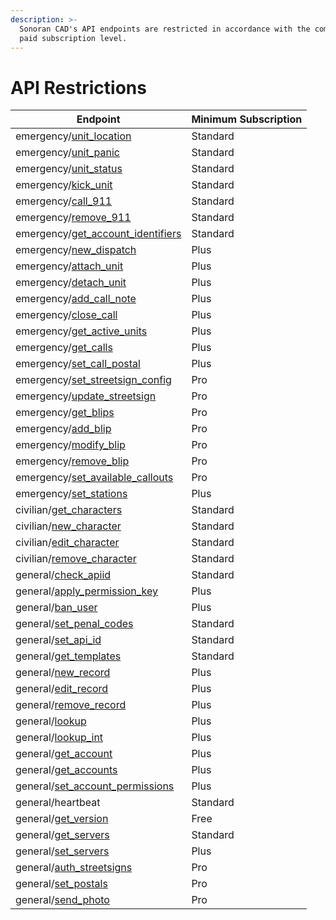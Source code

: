 ```yaml
---
description: >-
  Sonoran CAD's API endpoints are restricted in accordance with the community's
  paid subscription level.
---
```


# API Restrictions

| Endpoint                                                                                    | Minimum Subscription |
| ------------------------------------------------------------------------------------------- | -------------------- |
| emergency/[unit\_location](emergency/identifiers/update-unit-location.md)                   | Standard             |
| emergency/[unit\_panic](emergency/identifiers/unit-panic.md)                                | Standard             |
| emergency/[unit\_status](emergency/identifiers/unit-status.md)                              | Standard             |
| emergency/[kick\_unit](emergency/identifiers/kick-unit.md)                                  | Standard             |
| emergency/[call\_911](emergency/dispatch-and-emergency-calls/911-call.md)                   | Standard             |
| emergency/[remove\_911](emergency/dispatch-and-emergency-calls/remove-911.md)               | Standard             |
| emergency/[get\_account\_identifiers](emergency/identifiers/get-identifiers.md)             | Standard             |
| emergency/[new\_dispatch](emergency/dispatch-and-emergency-calls/new-dispatch.md)           | Plus                 |
| emergency/[attach\_unit](emergency/dispatch-and-emergency-calls/attach-units.md)            | Plus                 |
| emergency/[detach\_unit](emergency/dispatch-and-emergency-calls/detach-unit.md)             | Plus                 |
| emergency/[add\_call\_note](emergency/dispatch-and-emergency-calls/add-call-note.md)        | Plus                 |
| emergency/[close\_call](emergency/dispatch-and-emergency-calls/close-call.md)               | Plus                 |
| emergency/[get\_active\_units](emergency/identifiers/get-active-units.md)                   | Plus                 |
| emergency/[get\_calls](emergency/dispatch-and-emergency-calls/get-calls.md)                 | Plus                 |
| emergency/[set\_call\_postal](emergency/dispatch-and-emergency-calls/update-call-postal.md) | Plus                 |
| emergency/[set\_streetsign\_config](emergency/street-signs/set-street-sign-config.md)       | Pro                  |
| emergency/[update\_streetsign](emergency/street-signs/update-street-sign.md)                | Pro                  |
| emergency/[get\_blips](emergency/custom-blips/get-map-blips.md)                             | Pro                  |
| emergency/[add\_blip](emergency/custom-blips/add-blip.md)                                   | Pro                  |
| emergency/[modify\_blip](emergency/custom-blips/modify-blip.md)                             | Pro                  |
| emergency/[remove\_blip](emergency/custom-blips/remove-blip.md)                             | Pro                  |
| emergency/[set\_available\_callouts](emergency/ers/set-street-sign-config.md)               | Pro                  |
| emergency/[set\_stations](emergency/station-alert/set-stations.md)                          | Plus                 |
| civilian/[get\_characters](civilian/get-characters.md)                                      | Standard             |
| civilian/[new\_character](civilian/new-character.md)                                        | Standard             |
| civilian/[edit\_character](civilian/edit-character.md)                                      | Standard             |
| civilian/[remove\_character](civilian/remove-character.md)                                  | Standard             |
| general/[check\_apiid](general/check-api-id.md)                                             | Standard             |
| general/[apply\_permission\_key](general/apply-permission-key.md)                           | Plus                 |
| general/[ban\_user](general/ban-user.md)                                                    | Plus                 |
| general/[set\_penal\_codes](general/set-penal-codes.md)                                     | Standard             |
| general/[set\_api\_id](general/set-api-ids.md)                                              | Standard             |
| general/[get\_templates](general/custom-records/get-record-template.md)                     | Standard             |
| general/[new\_record](general/custom-records/new-record.md)                                 | Plus                 |
| general/[edit\_record](general/custom-records/edit-record.md)                               | Plus                 |
| general/[remove\_record](general/custom-records/remove-record.md)                           | Plus                 |
| general/[lookup](general/lookup-name-or-plate.md)                                           | Plus                 |
| general/[lookup\_int](general/lookup-by-integer.md)                                         | Plus                 |
| general/[get\_account](general/get-account.md)                                              | Plus                 |
| general/[get\_accounts](general/get-account-1.md)                                           | Plus                 |
| general/[set\_account\_permissions](general/modify-account-permissions.md)                  | Plus                 |
| general/heartbeat                                                                           | Standard             |
| general/[get\_version](general/get-version.md)                                              | Free                 |
| general/[get\_servers](general/get-servers.md)                                              | Standard             |
| general/[set\_servers](general/set-servers.md)                                              | Plus                 |
| general/[auth\_streetsigns](general/auth-street-signs.md)                                   | Pro                  |
| general/[set\_postals](general/set-postal-config.md)                                        | Pro                  |
| general/[send\_photo](general/send-photo.md)                                                | Pro                  |

